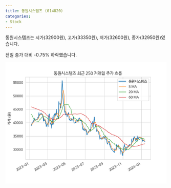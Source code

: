 ```yaml
---
title: 동원시스템즈 (014820)
categories:
- Stock
---
```


동원시스템즈는 시가(32900원), 고가(33350원), 저가(32600원), 종가(32950원)였습니다.

전일 종가 대비 -0.75% 하락했습니다.

<!-- more -->

![014820](/assets/images/stock/014820.png)